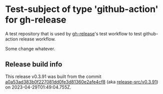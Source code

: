 # Test-subject of type 'github-action' for gh-release

A test repository that is used by [gh-release](https://github.com/kattecon/gh-release)'s test workflow to test github-action release workflow.

Some change whatever.


## Release build info

This release v0.3.91 was built from the commit [a0a53ad383b0f227081dd0fe3d81360e2afe4cf8](https://github.com/kattecon/gh-release-test-ga/tree/a0a53ad383b0f227081dd0fe3d81360e2afe4cf8) (aka [release-src/v0.3.91](https://github.com/kattecon/gh-release-test-ga/tree/release-src/v0.3.91)) on 2023-04-29T01:49:04.755Z.
        